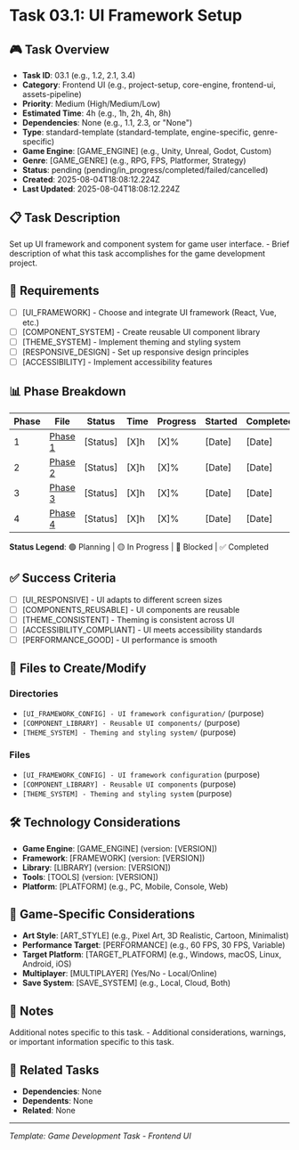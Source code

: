 # Task 03.1: UI Framework Setup

## 🎮 Task Overview
- **Task ID**: 03.1 (e.g., 1.2, 2.1, 3.4)
- **Category**: Frontend UI (e.g., project-setup, core-engine, frontend-ui, assets-pipeline)
- **Priority**: Medium (High/Medium/Low)
- **Estimated Time**: 4h (e.g., 1h, 2h, 4h, 8h)
- **Dependencies**: None (e.g., 1.1, 2.3, or "None")
- **Type**: standard-template (standard-template, engine-specific, genre-specific)
- **Game Engine**: [GAME_ENGINE] (e.g., Unity, Unreal, Godot, Custom)
- **Genre**: [GAME_GENRE] (e.g., RPG, FPS, Platformer, Strategy)
- **Status**: pending (pending/in_progress/completed/failed/cancelled)
- **Created**: 2025-08-04T18:08:12.224Z
- **Last Updated**: 2025-08-04T18:08:12.224Z

## 📋 Task Description
Set up UI framework and component system for game user interface. - Brief description of what this task accomplishes for the game development project.

## 🎯 Requirements
- [ ] [UI_FRAMEWORK] - Choose and integrate UI framework (React, Vue, etc.)
- [ ] [COMPONENT_SYSTEM] - Create reusable UI component library
- [ ] [THEME_SYSTEM] - Implement theming and styling system
- [ ] [RESPONSIVE_DESIGN] - Set up responsive design principles
- [ ] [ACCESSIBILITY] - Implement accessibility features

## 📊 Phase Breakdown
| Phase | File | Status | Time | Progress | Started | Completed |
|-------|------|--------|------|----------|---------|-----------|
| 1 | [Phase 1](./01-ui-framework-setup-phase-1.md) | [Status] | [X]h | [X]% | [Date] | [Date] |
| 2 | [Phase 2](./01-ui-framework-setup-phase-2.md) | [Status] | [X]h | [X]% | [Date] | [Date] |
| 3 | [Phase 3](./01-ui-framework-setup-phase-3.md) | [Status] | [X]h | [X]% | [Date] | [Date] |
| 4 | [Phase 4](./01-ui-framework-setup-phase-4.md) | [Status] | [X]h | [X]% | [Date] | [Date] |

**Status Legend**: 🟢 Planning | 🟡 In Progress | 🔴 Blocked | ✅ Completed

## ✅ Success Criteria
- [ ] [UI_RESPONSIVE] - UI adapts to different screen sizes
- [ ] [COMPONENTS_REUSABLE] - UI components are reusable
- [ ] [THEME_CONSISTENT] - Theming is consistent across UI
- [ ] [ACCESSIBILITY_COMPLIANT] - UI meets accessibility standards
- [ ] [PERFORMANCE_GOOD] - UI performance is smooth

## 📁 Files to Create/Modify
### Directories
- `[UI_FRAMEWORK_CONFIG] - UI framework configuration/` (purpose)
- `[COMPONENT_LIBRARY] - Reusable UI components/` (purpose)
- `[THEME_SYSTEM] - Theming and styling system/` (purpose)

### Files
- `[UI_FRAMEWORK_CONFIG] - UI framework configuration` (purpose)
- `[COMPONENT_LIBRARY] - Reusable UI components` (purpose)
- `[THEME_SYSTEM] - Theming and styling system` (purpose)

## 🛠️ Technology Considerations
- **Game Engine**: [GAME_ENGINE] (version: [VERSION])
- **Framework**: [FRAMEWORK] (version: [VERSION])
- **Library**: [LIBRARY] (version: [VERSION])
- **Tools**: [TOOLS] (version: [VERSION])
- **Platform**: [PLATFORM] (e.g., PC, Mobile, Console, Web)

## 🎨 Game-Specific Considerations
- **Art Style**: [ART_STYLE] (e.g., Pixel Art, 3D Realistic, Cartoon, Minimalist)
- **Performance Target**: [PERFORMANCE] (e.g., 60 FPS, 30 FPS, Variable)
- **Target Platform**: [TARGET_PLATFORM] (e.g., Windows, macOS, Linux, Android, iOS)
- **Multiplayer**: [MULTIPLAYER] (Yes/No - Local/Online)
- **Save System**: [SAVE_SYSTEM] (e.g., Local, Cloud, Both)

## 📝 Notes
Additional notes specific to this task. - Additional considerations, warnings, or important information specific to this task.

## 🔗 Related Tasks
- **Dependencies**: None
- **Dependents**: None
- **Related**: None

---
*Template: Game Development Task - Frontend UI* 